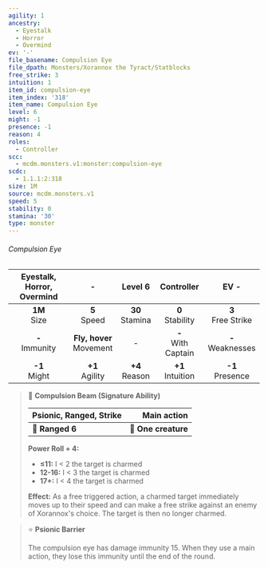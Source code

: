 ```yaml
---
agility: 1
ancestry:
  - Eyestalk
  - Horror
  - Overmind
ev: '-'
file_basename: Compulsion Eye
file_dpath: Monsters/Xorannox the Tyract/Statblocks
free_strike: 3
intuition: 1
item_id: compulsion-eye
item_index: '318'
item_name: Compulsion Eye
level: 6
might: -1
presence: -1
reason: 4
roles:
  - Controller
scc:
  - mcdm.monsters.v1:monster:compulsion-eye
scdc:
  - 1.1.1:2:318
size: 1M
source: mcdm.monsters.v1
speed: 5
stability: 0
stamina: '30'
type: monster
---
```


###### Compulsion Eye

| Eyestalk, Horror, Overmind |              -               |       Level 6       |       Controller        |          EV -          |
| :------------------------: | :--------------------------: | :-----------------: | :---------------------: | :--------------------: |
|      **1M**<br/> Size      |       **5**<br/> Speed       | **30**<br/> Stamina |  **0**<br/> Stability   | **3**<br/> Free Strike |
|    **-**<br/> Immunity     | **Fly, hover**<br/> Movement |          -          | **-**<br/> With Captain | **-**<br/> Weaknesses  |
|     **-1**<br/> Might      |     **+1**<br/> Agility      | **+4**<br/> Reason  |  **+1**<br/> Intuition  |  **-1**<br/> Presence  |

<!-- -->
> 🏹 **Compulsion Beam (Signature Ability)**
>
> | **Psionic, Ranged, Strike** |     **Main action** |
> | --------------------------- | ------------------: |
> | **📏 Ranged 6**             | **🎯 One creature** |
>
> **Power Roll + 4:**
>
> - **≤11:** I < 2 the target is charmed
> - **12-16:** I < 3 the target is charmed
> - **17+:** I < 4 the target is charmed
>
> **Effect:** As a free triggered action, a charmed target immediately moves up to their speed and can make a free strike against an enemy of Xorannox's choice. The target is then no longer charmed.

<!-- -->
> ⭐️ **Psionic Barrier**
>
> The compulsion eye has damage immunity 15. When they use a main action, they lose this immunity until the end of the round.
